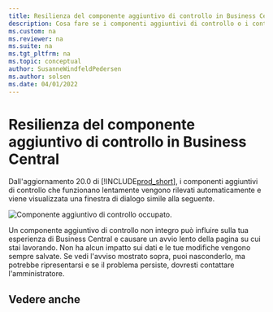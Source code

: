 ```yaml
---
title: Resilienza del componente aggiuntivo di controllo in Business Central
description: Cosa fare se i componenti aggiuntivi di controllo o i controlli personalizzati determinano una riduzione delle funzionalità in Business Central.
ms.custom: na
ms.reviewer: na
ms.suite: na
ms.tgt_pltfrm: na
ms.topic: conceptual
author: SusanneWindfeldPedersen
ms.author: solsen
ms.date: 04/01/2022
---
```


# <a name="control-add-in-resiliency-in-business-central"></a>Resilienza del componente aggiuntivo di controllo in Business Central

Dall'aggiornamento 20.0 di [!INCLUDE[prod_short](includes/prod_short.md)], i componenti aggiuntivi di controllo che funzionano lentamente vengono rilevati automaticamente e viene visualizzata una finestra di dialogo simile alla seguente.

![Componente aggiuntivo di controllo occupato.](media/controladdin-resiliency.png "Componente aggiuntivo di controllo occupato.")

Un componente aggiuntivo di controllo non integro può influire sulla tua esperienza di Business Central e causare un avvio lento della pagina su cui stai lavorando. Non ha alcun impatto sui dati e le tue modifiche vengono sempre salvate. Se vedi l'avviso mostrato sopra, puoi nasconderlo, ma potrebbe ripresentarsi e se il problema persiste, dovresti contattare l'amministratore.

## <a name="see-also"></a>Vedere anche

<!-- []() link to new topic in dev docs -->
